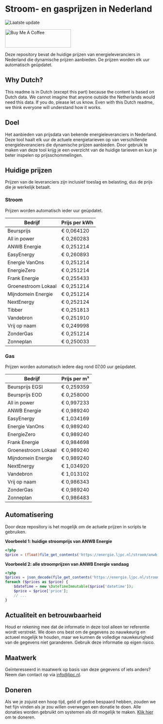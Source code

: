 # Stroom- en gasprijzen in Nederland

![Laatste update](https://img.shields.io/badge/laatste%20update-2023--07--20%2014%3A00%20CET-brightgreen)

<a href="https://www.buymeacoffee.com/Lars-" target="_blank"><img src="https://cdn.buymeacoffee.com/buttons/v2/default-orange.png" alt="Buy Me A Coffee" height="60" style="height: 60px !important;width: 217px !important;" ></a>

Deze repository bevat de huidige prijzen van energieleveranciers in Nederland die dynamische prijzen aanbieden. De prijzen worden elk uur automatisch geüpdatet.

## Why Dutch?

This readme is in Dutch (except this part) because the content is based on Dutch data. We cannot imagine that anyone outside the Netherlands would need this data. If you do, please let us know. Even with this Dutch readme, we think
everyone will understand how it works.

## Doel

Het aanbieden van prijsdata van bekende energieleveranciers in Nederland. Deze tool haalt elk uur de actuele energietarieven op van verschillende energieleveranciers die dynamische prijzen aanbieden. Door gebruik te maken van deze tool
krijg je een overzicht van de huidige tarieven en kun je beter inspelen op prijsschommelingen.

## Huidige prijzen

Prijzen van de leveranciers zijn inclusief toeslag en belasting, dus de prijs die je werkelijk betaalt.

### Stroom

Prijzen worden automatisch ieder uur geüpdatet.

 Bedrijf | Prijs per kWh 
---------|---------------
Beursprijs | € 0,064120
All in power | € 0,260283
ANWB Energie | € 0,251214
EasyEnergy | € 0,260893
Energie VanOns | € 0,251214
EnergieZero | € 0,251214
Frank Energie | € 0,255433
Groenestroom Lokaal | € 0,251214
Mijndomein Energie | € 0,251214
NextEnergy | € 0,252124
Tibber | € 0,251813
Vandebron | € 0,251910
Vrij op naam | € 0,249998
ZonderGas | € 0,251214
Zonneplan | € 0,250033


### Gas

Prijzen worden automatisch iedere dag rond 07.00 uur geüpdatet.

 Bedrijf | Prijs per m³ 
---------|--------------
Beursprijs EGSI | € 0,259359
Beursprijs EOD | € 0,258000
All in power | € 0,997233
ANWB Energie | € 0,989240
EasyEnergy | € 1,034169
Energie VanOns | € 0,989240
EnergieZero | € 0,989240
Frank Energie | € 0,984698
Groenestroom Lokaal | € 0,989240
Mijndomein Energie | € 0,989240
NextEnergy | € 1,034920
Vandebron | € 1,013102
Vrij op naam | € 0,986343
ZonderGas | € 0,989240
Zonneplan | € 0,986483


## Automatisering

Door deze repository is het mogelijk om de actuele prijzen in scripts te gebruiken.

**Voorbeeld 1: huidige stroomprijs van ANWB Energie**

```php
<?php
$price = (float)file_get_contents('https://energie.ljpc.nl/stroom/anwb-energie-nu.txt');

```

**Voorbeeld 2: alle stroomprijzen van ANWB Energie vandaag**

```php
<?php
$prices = json_decode(file_get_contents('https://energie.ljpc.nl/stroom/all-in-power-vandaag.json'),true);
foreach ($prices as $price) {
    $dateTime = new \DateTimeImmutable($price['datetime']);
    $price = $price['price'];
    // ...
}
```

## Actualiteit en betrouwbaarheid

Houd er rekening mee dat de informatie in deze tool alleen ter referentie wordt verstrekt. We doen ons best om de gegevens zo nauwkeurig en actueel mogelijk te houden, maar we kunnen de volledige nauwkeurigheid van de gegevens niet
garanderen. Gebruik deze informatie op eigen risico.

## Maatwerk

Geïnteresseerd in maatwerk op basis van deze gegevens of iets anders? Neem dan contact op
via [info@ljpc.nl](mailto:info@ljpc.nl?subject=Energie%20prijzen).

## Doneren

Als we je zojuist een hoop tijd, geld of gedoe bespaard hebben, zouden we het fijn vinden als je zou willen overwegen een
donatie te doen. Alle donaties worden gebruikt om systemen als dit mogelijk te
maken. [Klik hier](https://www.buymeacoffee.com/Lars-) om te doneren.
